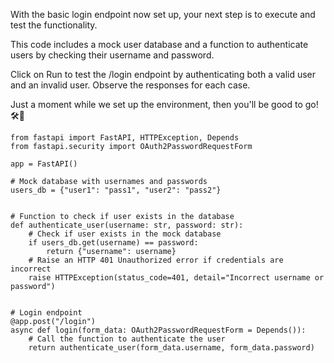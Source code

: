 With the basic login endpoint now set up, your next step is to execute and test the functionality.

This code includes a mock user database and a function to authenticate users by checking their username and password.

Click on Run to test the /login endpoint by authenticating both a valid user and an invalid user. Observe the responses for each case.

Just a moment while we set up the environment, then you'll be good to go! 🛠️🚀

```
from fastapi import FastAPI, HTTPException, Depends
from fastapi.security import OAuth2PasswordRequestForm

app = FastAPI()

# Mock database with usernames and passwords
users_db = {"user1": "pass1", "user2": "pass2"}


# Function to check if user exists in the database
def authenticate_user(username: str, password: str):
    # Check if user exists in the mock database
    if users_db.get(username) == password:
        return {"username": username}
    # Raise an HTTP 401 Unauthorized error if credentials are incorrect
    raise HTTPException(status_code=401, detail="Incorrect username or password")


# Login endpoint
@app.post("/login")
async def login(form_data: OAuth2PasswordRequestForm = Depends()):
    # Call the function to authenticate the user
    return authenticate_user(form_data.username, form_data.password)
```
